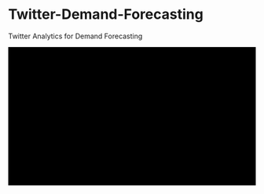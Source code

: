 # Twitter-Demand-Forecasting
Twitter Analytics for Demand Forecasting


![Twitter Demand Forecasting demo](demo/demo.gif)
